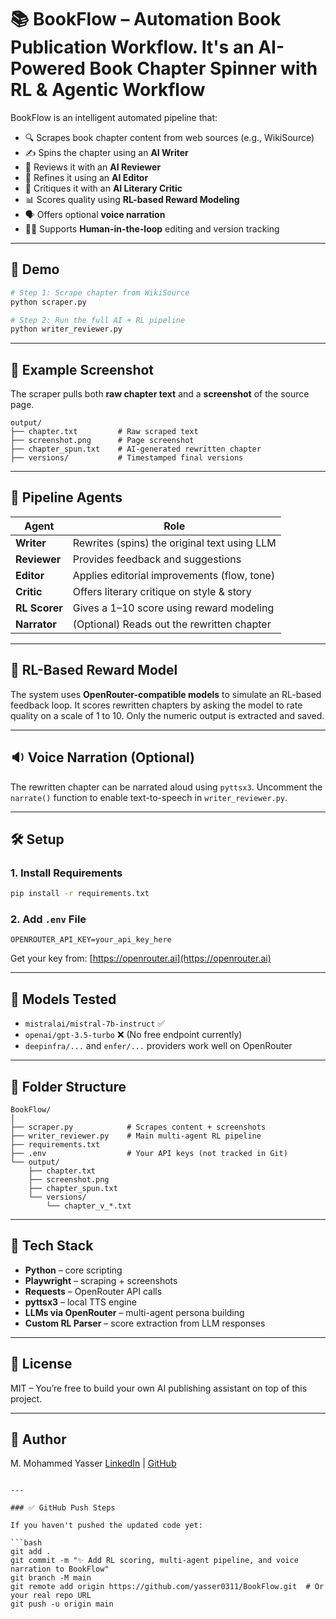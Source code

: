 # 📚 BookFlow – Automation Book Publication Workflow. It's an AI-Powered Book Chapter Spinner with RL & Agentic Workflow

BookFlow is an intelligent automated pipeline that:

- 🔍 Scrapes book chapter content from web sources (e.g., WikiSource)
- ✍️ Spins the chapter using an **AI Writer**
- 🧐 Reviews it with an **AI Reviewer**
- 📘 Refines it using an **AI Editor**
- 🧠 Critiques it with an **AI Literary Critic**
- 📊 Scores quality using **RL-based Reward Modeling**
- 🗣️ Offers optional **voice narration**
- 👩‍💻 Supports **Human-in-the-loop** editing and version tracking

---

## 🚀 Demo

```bash
# Step 1: Scrape chapter from WikiSource
python scraper.py

# Step 2: Run the full AI + RL pipeline
python writer_reviewer.py
````

---

## 📸 Example Screenshot

The scraper pulls both **raw chapter text** and a **screenshot** of the source page.

```
output/
├── chapter.txt         # Raw scraped text
├── screenshot.png      # Page screenshot
├── chapter_spun.txt    # AI-generated rewritten chapter
├── versions/           # Timestamped final versions
```

---

## 🧠 Pipeline Agents

| Agent         | Role                                         |
| ------------- | -------------------------------------------- |
| **Writer**    | Rewrites (spins) the original text using LLM |
| **Reviewer**  | Provides feedback and suggestions            |
| **Editor**    | Applies editorial improvements (flow, tone)  |
| **Critic**    | Offers literary critique on style & story    |
| **RL Scorer** | Gives a 1–10 score using reward modeling     |
| **Narrator**  | (Optional) Reads out the rewritten chapter   |

---

## 🎯 RL-Based Reward Model

The system uses **OpenRouter-compatible models** to simulate an RL-based feedback loop. It scores rewritten chapters by asking the model to rate quality on a scale of 1 to 10. Only the numeric output is extracted and saved.

---

## 🔉 Voice Narration (Optional)

The rewritten chapter can be narrated aloud using `pyttsx3`.
Uncomment the `narrate()` function to enable text-to-speech in `writer_reviewer.py`.

---

## 🛠️ Setup

### 1. Install Requirements

```bash
pip install -r requirements.txt
```

### 2. Add `.env` File

```
OPENROUTER_API_KEY=your_api_key_here
```

Get your key from: [https://openrouter.ai](https://openrouter.ai)

---

## 🧪 Models Tested

* `mistralai/mistral-7b-instruct` ✅
* `openai/gpt-3.5-turbo` ❌ (No free endpoint currently)
* `deepinfra/...` and `enfer/...` providers work well on OpenRouter

---

## 🔐 Folder Structure

```
BookFlow/
│
├── scraper.py            # Scrapes content + screenshots
├── writer_reviewer.py    # Main multi-agent RL pipeline
├── requirements.txt
├── .env                  # Your API keys (not tracked in Git)
└── output/
    ├── chapter.txt
    ├── screenshot.png
    ├── chapter_spun.txt
    └── versions/
        └── chapter_v_*.txt
```

---

## 🧠 Tech Stack

* **Python** – core scripting
* **Playwright** – scraping + screenshots
* **Requests** – OpenRouter API calls
* **pyttsx3** – local TTS engine
* **LLMs via OpenRouter** – multi-agent persona building
* **Custom RL Parser** – score extraction from LLM responses

---

## 📜 License

MIT – You’re free to build your own AI publishing assistant on top of this project.

---

## 🙋 Author

M. Mohammed Yasser
[LinkedIn](https://www.linkedin.com/in/yasser0311) | [GitHub](https://github.com/yasser0311)

````

---

### ✅ GitHub Push Steps

If you haven't pushed the updated code yet:

```bash
git add .
git commit -m "✨ Add RL scoring, multi-agent pipeline, and voice narration to BookFlow"
git branch -M main
git remote add origin https://github.com/yasser0311/BookFlow.git  # Or your real repo URL
git push -u origin main
````
